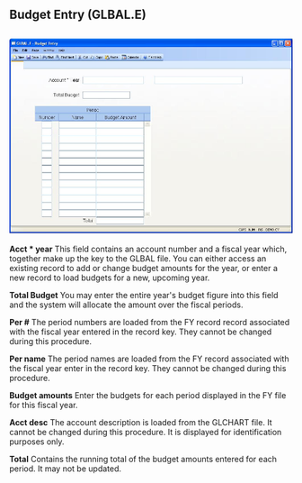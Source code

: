 ##  Budget Entry (GLBAL.E)

<PageHeader />

##

![](./GLBAL-E-1.jpg)

**Acct * year** This field contains an account number and a fiscal year which,
together make up the key to the GLBAL file. You can either access an existing
record to add or change budget amounts for the year, or enter a new record to
load budgets for a new, upcoming year.  
  
**Total Budget** You may enter the entire year's budget figure into this field
and the system will allocate the amount over the fiscal periods.  
  
**Per #** The period numbers are loaded from the FY record record associated
with the fiscal year entered in the record key. They cannot be changed during
this procedure.  
  
**Per name** The period names are loaded from the FY record associated with
the fiscal year enter in the record key. They cannot be changed during this
procedure.  
  
**Budget amounts** Enter the budgets for each period displayed in the FY file
for this fiscal year.  
  
**Acct desc** The account description is loaded from the GLCHART file. It
cannot be changed during this procedure. It is displayed for identification
purposes only.  
  
**Total** Contains the running total of the budget amounts entered for each
period. It may not be updated.  
  
  
<badge text= "Version 8.10.57" vertical="middle" />

<PageFooter />